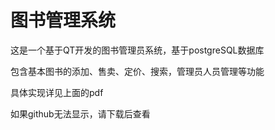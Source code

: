 # 图书管理系统
这是一个基于QT开发的图书管理员系统，基于postgreSQL数据库

包含基本图书的添加、售卖、定价、搜索，管理员人员管理等功能

具体实现详见上面的pdf

如果github无法显示，请下载后查看
